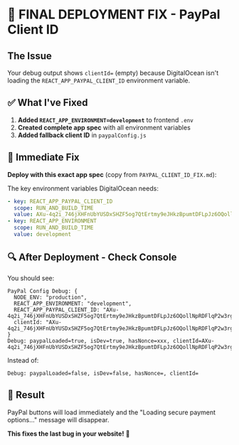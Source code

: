 # 🚀 FINAL DEPLOYMENT FIX - PayPal Client ID

## The Issue
Your debug output shows `clientId=` (empty) because DigitalOcean isn't loading the `REACT_APP_PAYPAL_CLIENT_ID` environment variable.

## ✅ What I've Fixed

1. **Added `REACT_APP_ENVIRONMENT=development`** to frontend `.env`
2. **Created complete app spec** with all environment variables
3. **Added fallback client ID** in `paypalConfig.js`

## 🎯 Immediate Fix

**Deploy with this exact app spec** (copy from `PAYPAL_CLIENT_ID_FIX.md`):

The key environment variables DigitalOcean needs:
```yaml
- key: REACT_APP_PAYPAL_CLIENT_ID
  scope: RUN_AND_BUILD_TIME
  value: AXu-4q2i_746jXHFnUbYUSDxSHZF5og7QtErtmy9eJHkzBpumtDFLpJz6OQollNpRDFlqP2w3rg7DiCF
- key: REACT_APP_ENVIRONMENT
  scope: RUN_AND_BUILD_TIME
  value: development
```

## 🔍 After Deployment - Check Console

You should see:
```
PayPal Config Debug: { 
  NODE_ENV: "production", 
  REACT_APP_ENVIRONMENT: "development", 
  REACT_APP_PAYPAL_CLIENT_ID: "AXu-4q2i_746jXHFnUbYUSDxSHZF5og7QtErtmy9eJHkzBpumtDFLpJz6OQollNpRDFlqP2w3rg7DiCF",
  clientId: "AXu-4q2i_746jXHFnUbYUSDxSHZF5og7QtErtmy9eJHkzBpumtDFLpJz6OQollNpRDFlqP2w3rg7DiCF"
}
Debug: paypalLoaded=true, isDev=true, hasNonce=xxx, clientId=AXu-4q2i_746jXHFnUbYUSDxSHZF5og7QtErtmy9eJHkzBpumtDFLpJz6OQollNpRDFlqP2w3rg7DiCF
```

Instead of:
```
Debug: paypalLoaded=false, isDev=false, hasNonce=, clientId=
```

## 🎉 Result
PayPal buttons will load immediately and the "Loading secure payment options..." message will disappear.

**This fixes the last bug in your website!** 🚀
